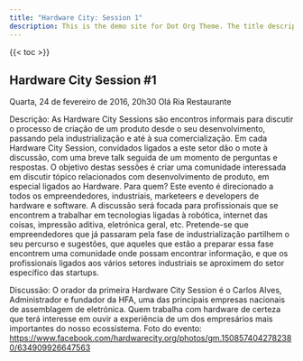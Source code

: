```yaml
---
title: "Hardware City: Session 1"
description: This is the demo site for Dot Org Theme. The title description and images front matter is required for meta og content.
---
```


{{< toc >}}

## Hardware City Session #1

Quarta, 24 de fevereiro de 2016, 20h30
Olá Ria Restaurante

Descrição: As Hardware City Sessions são encontros informais para discutir o processo de criação de um produto desde o seu desenvolvimento, passando pela industrialização e até à sua comercialização.
Em cada Hardware City Session, convidados ligados a este setor dão o mote à discussão, com uma breve talk seguida de um momento de perguntas e respostas.
O objetivo destas sessões é criar uma comunidade interessada em discutir tópico relacionados com desenvolvimento de produto, em especial ligados ao Hardware.
Para quem?
Este evento é direcionado a todos os empreendedores, industriais, marketeers e developers de hardware e software. A discussão será focada para profissionais que se encontrem a trabalhar em tecnologias ligadas à robótica, internet das coisas, impressão aditiva, eletrónica geral, etc.
Pretende-se que empreendedores que já passaram pela fase de industrialização partilhem o seu percurso e sugestões, que aqueles que estão a preparar essa fase encontrem uma comunidade onde possam encontrar informação, e que os profissionais ligados aos vários setores industriais se aproximem do setor específico das startups.

Discussão:
O orador da primeira Hardware City Session é o Carlos Alves, Administrador e fundador da HFA, uma das principais empresas nacionais de assemblagem de eletrónica.
Quem trabalha com hardware de certeza que terá interesse em ouvir a experiência de um dos empresários mais importantes do nosso ecossistema.
Foto do evento: https://www.facebook.com/hardwarecity.org/photos/gm.1508574042782380/634909926647563
